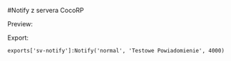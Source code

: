 #Notify z servera CocoRP

Preview:

Export:
```
exports['sv-notify']:Notify('normal', 'Testowe Powiadomienie', 4000)
```
